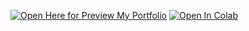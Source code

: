 [![Open Here for Preview My Portfolio](https://nbviewer.org/github/fahmiad/CNN-ChiliLeafDisease/tree/main/)](https://nbviewer.org/github/fahmiad/CNN-ChiliLeafDisease/tree/main/)
[![Open In Colab](https://colab.research.google.com/assets/colab-badge.svg)](https://nbviewer.org/github/fahmiad/CNN-ChiliLeafDisease/tree/main/)
